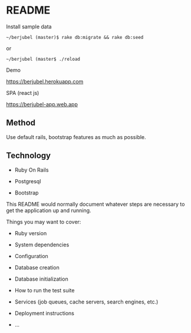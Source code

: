 # README

Install sample data

	~/berjubel (master)$ rake db:migrate && rake db:seed

or

	~/berjubel (master$ ./reload

Demo

<https://berjubel.herokuapp.com>

SPA (react js)

<https://berjubel-app.web.app>

## Method

Use default rails, bootstrap features as much as possible.

## Technology

* Ruby On Rails

* Postgresql

* Bootstrap

This README would normally document whatever steps are necessary to get the
application up and running.

Things you may want to cover:

* Ruby version

* System dependencies

* Configuration

* Database creation

* Database initialization

* How to run the test suite

* Services (job queues, cache servers, search engines, etc.)

* Deployment instructions

* ...
